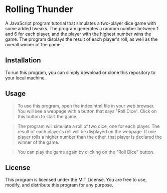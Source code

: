 # Rolling Thunder
A JavaScript program tutorial that simulates a two-player dice game with some added tweaks. The program generates a random number between 1 and 6 for each player, and the player with the highest number wins the game. The program displays the result of each player's roll, as well as the overall winner of the game.

## Installation
To run this program, you can simply download or clone this repository to your local machine.

## Usage
> To use this program, open the index.html file in your web browser. You will see a webpage with a button that says "Roll Dice". Click on this button to start the game.

> The program will simulate a roll of two dice, one for each player. The result of each player's roll will be displayed on the webpage. If one player rolls a higher number than the other, that player is declared the winner of the game.

> You can play the game again by clicking on the "Roll Dice" button.

## License
This program is licensed under the MIT License. You are free to use, modify, and distribute this program for any purpose.
